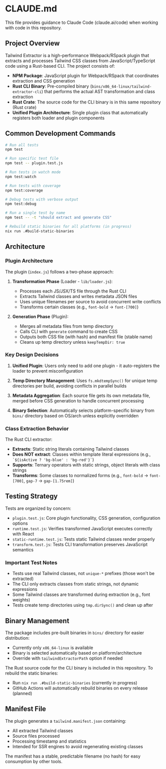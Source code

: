 # CLAUDE.md

This file provides guidance to Claude Code (claude.ai/code) when working with code in this repository.

## Project Overview

Tailwind Extractor is a high-performance Webpack/RSpack plugin that extracts and processes Tailwind CSS classes from JavaScript/TypeScript code using a Rust-based CLI. The project consists of:

- **NPM Package**: JavaScript plugin for Webpack/RSpack that coordinates extraction and CSS generation
- **Rust CLI Binary**: Pre-compiled binary (`bins/x86_64-linux/tailwind-extractor-cli`) that performs the actual AST transformation and class extraction
- **Rust Crate**: The source code for the CLI binary is in this same repository (Rust crate)
- **Unified Plugin Architecture**: Single plugin class that automatically registers both loader and plugin components

## Common Development Commands

```bash
# Run all tests
npm test

# Run specific test file
npm test -- plugin.test.js

# Run tests in watch mode
npm test:watch

# Run tests with coverage
npm test:coverage

# Debug tests with verbose output
npm test:debug

# Run a single test by name
npm test -- -t "should extract and generate CSS"

# Rebuild static binaries for all platforms (in progress)
nix run .#build-static-binaries
```

## Architecture

### Plugin Architecture

The plugin (`index.js`) follows a two-phase approach:

1. **Transformation Phase** (Loader - `lib/loader.js`):
   - Processes each JS/JSX/TS file through the Rust CLI
   - Extracts Tailwind classes and writes metadata JSON files
   - Uses unique filenames per source to avoid concurrent write conflicts
   - Transforms certain classes (e.g., `font-bold` → `font-[700]`)

2. **Generation Phase** (Plugin):
   - Merges all metadata files from temp directory
   - Calls CLI with `generate` command to create CSS
   - Outputs both CSS file (with hash) and manifest file (stable name)
   - Cleans up temp directory unless `keepTempDir: true`

### Key Design Decisions

1. **Unified Plugin**: Users only need to add one plugin - it auto-registers the loader to prevent misconfiguration

2. **Temp Directory Management**: Uses `fs.mkdtempSync()` for unique temp directories per build, avoiding conflicts in parallel builds

3. **Metadata Aggregation**: Each source file gets its own metadata file, merged before CSS generation to handle concurrent processing

4. **Binary Selection**: Automatically selects platform-specific binary from `bins/` directory based on OS/arch unless explicitly overridden

### Class Extraction Behavior

The Rust CLI extractor:
- **Extracts**: Static string literals containing Tailwind classes
- **Does NOT extract**: Classes within template literal expressions (e.g., `` `${isActive ? 'bg-blue' : 'bg-red'}` ``)
- **Supports**: Ternary operators with static strings, object literals with class strings
- **Transforms**: Some classes to normalized forms (e.g., `font-bold` → `font-[700]`, `gap-7` → `gap-[1.75rem]`)

## Testing Strategy

Tests are organized by concern:

- `plugin.test.js`: Core plugin functionality, CSS generation, configuration options
- `runtime.test.js`: Verifies transformed JavaScript executes correctly with React
- `static-runtime.test.js`: Tests static Tailwind classes render properly
- `transform.test.js`: Tests CLI transformation preserves JavaScript semantics

### Important Test Notes

- Tests use real Tailwind classes, not `unique-*` prefixes (those won't be extracted)
- The CLI only extracts classes from static strings, not dynamic expressions
- Some Tailwind classes are transformed during extraction (e.g., font weights)
- Tests create temp directories using `tmp.dirSync()` and clean up after

## Binary Management

The package includes pre-built binaries in `bins/` directory for easier distribution:
- Currently only `x86_64-linux` is available
- Binary is selected automatically based on platform/architecture
- Override with `tailwindExtractorPath` option if needed

The Rust source code for the CLI binary is included in this repository. To rebuild the static binaries:
- Run `nix run .#build-static-binaries` (currently in progress)
- GitHub Actions will automatically rebuild binaries on every release (planned)

## Manifest File

The plugin generates a `tailwind.manifest.json` containing:
- All extracted Tailwind classes
- Source files processed
- Processing timestamp and statistics
- Intended for SSR engines to avoid regenerating existing classes

The manifest has a stable, predictable filename (no hash) for easy consumption by other tools.